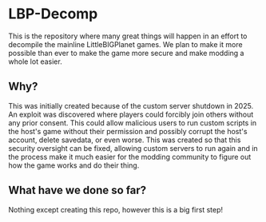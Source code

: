 # LBP-Decomp
This is the repository where many great things will happen in an effort to decompile the mainline LittleBIGPlanet games. We plan to make it more possible than ever to make the game more secure and make modding a whole lot easier.
## Why?
This was initially created because of the custom server shutdown in 2025. An exploit was discovered where players could forcibly join others without any prior consent. This could allow malicious users to run custom scripts in the host's game without their permission and possibly corrupt the host's account, delete savedata, or even worse. This was created so that this security oversight can be fixed, allowing custom servers to run again and in the process make it much easier for the modding community to figure out how the game works and do their thing.
## What have we done so far?
Nothing except creating this repo, however this is a big first step!
